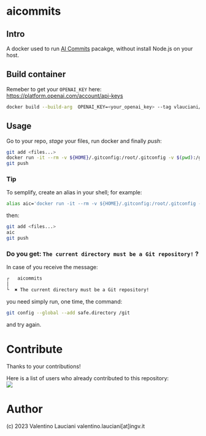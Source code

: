 # aicommits

## Intro 
A docker used to run [AI Commits](https://github.com/Nutlope/aicommits) pacakge, without install Node.js on your host.


## Build container
Remeber to get your `OPENAI_KEY` here: https://platform.openai.com/account/api-keys
```sh
docker build --build-arg  OPENAI_KEY=<your_openai_key> --tag vlauciani/aicommits .
```

## Usage
Go to your repo, *stage* your files, run docker and finally *push*:
```sh
git add <files...>
docker run -it --rm -v ${HOME}/.gitconfig:/root/.gitconfig -v $(pwd):/git vlauciani/aicommits sh -c "cd /git && aicommits"
git push
```

### Tip
To semplify, create an alias in your shell; for example:
```sh
alias aic='docker run -it --rm -v ${HOME}/.gitconfig:/root/.gitconfig -v $(pwd):/git vlauciani/aicommits sh -c "cd /git && aicommits"'
```

then:
```sh
git add <files...>
aic
git push
```

### Do you get: `The current directory must be a Git repository!` ?
In case of you receive the message:
```sh
┌   aicommits
│
└  ✖ The current directory must be a Git repository!
```

you need simply run, one time, the command:
```sh
git config --global --add safe.directory /git
```

and try again.

# Contribute
Thanks to your contributions!

Here is a list of users who already contributed to this repository: \
<a href="https://github.com/vlauciani/aicommits/graphs/contributors">
  <img src="https://contrib.rocks/image?repo=vlauciani/aicommits" />
</a>

# Author
(c) 2023 Valentino Lauciani valentino.lauciani[at]ingv.it

